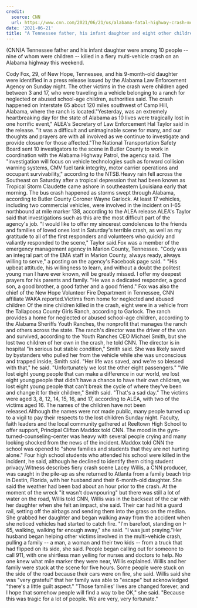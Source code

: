 ```yaml
---
credit:
  source: CNN
  url: https://www.cnn.com/2021/06/21/us/alabama-fatal-highway-crash-monday/index.html
date: '2021-06-21'
title: "A Tennessee father, his infant daughter and eight other children were killed in a multi-vehicle crash on an Alabama highway"
---
```

(CNN)A Tennessee father and his infant daughter were among 10 people -- nine of whom were children -- killed in a fiery multi-vehicle crash on an Alabama highway this weekend.

Cody Fox, 29, of New Hope, Tennessee, and his 9-month-old daughter were identified in a press release issued by the Alabama Law Enforcement Agency on Sunday night.
The other victims in the crash were children aged between 3 and 17, who were traveling in a vehicle belonging to a ranch for neglected or abused school-age children, authorities said.
The crash happened on Interstate 65 about 120 miles southwest of Camp Hill, Alabama, where the ranch is located."Yesterday, was an extremely heartbreaking day for the state of Alabama as 10 lives were tragically lost in one horrific event," ALEA's Secretary of Law Enforcement Hal Taylor said in the release.
"It was a difficult and unimaginable scene for many, and our thoughts and prayers are with all involved as we continue to investigate and provide closure for those affected."The National Transportation Safety Board sent 10 investigators to the scene in Butler County to work in coordination with the Alabama Highway Patrol, the agency said. The "investigation will focus on vehicle technologies such as forward collision warning systems, CMV fuel tank integrity, motor carrier operations and occupant survivability," according to the NTSB.Heavy rain fell across the Southeast on Saturday after a tropical depression that had been known as Tropical Storm Claudette came ashore in southeastern Louisiana early that morning.
The bus crash happened as storms swept through Alabama, according to Butler County Coroner Wayne Garlock.
At least 17 vehicles, including two commercial vehicles, were involved in the incident on I-65 northbound at mile marker 138, according to the ALEA release.ALEA's Taylor said that investigations such as this are the most difficult part of the agency's job.
"I would like to offer my sincerest condolences to the friends and families of loved ones lost in Saturday's terrible crash, as well as my gratitude to all of the first responders and volunteers who quickly and valiantly responded to the scene," Taylor said.Fox was a member of the emergency management agency in Marion County, Tennessee.
"Cody was an integral part of the EMA staff in Marion County, always ready, always willing to serve," a posting on the agency's Facebook page said. "
"His upbeat attitude, his willingness to learn, and without a doubt the politest young man I have ever known, will be greatly missed. I offer my deepest prayers for his parents and family.
"He was a dedicated responder, a good son, a good brother, a good father and a good friend."
Fox was also the chief of the New Hope Volunteer Fire Department in Tennessee, CNN affiliate WAKA reported.Victims from home for neglected and abused children
Of the nine children killed in the crash, eight were in a vehicle from the Tallapoosa County Girls Ranch, according to Garlock.
The ranch provides a home for neglected or abused school-age children, according to the Alabama Sheriffs Youth Ranches, the nonprofit that manages the ranch and others across the state.
The ranch's director was the driver of the van and survived, according to the Youth Ranches CEO Michael Smith, but she lost two children of her own in the crash, he told CNN. The director is in hospital "in serious but stable condition," Smith said.
She was likely saved by bystanders who pulled her from the vehicle while she was unconscious and trapped inside, Smith said.
"Her life was saved, and we're so blessed with that," he said. "Unfortunately we lost the other eight passengers."
"We lost eight young people that can make a difference in our world, we lost eight young people that didn't have a chance to have their own children, we lost eight young people that can't break the cycle of where they've been and change it for their children," Smith said. "That's a sad day."
The victims were aged 3, 8, 12, 14, 15, 16, and 17, according to ALEA, with two of the victims aged 16. The names of the children have not been released.Although the names were not made public, many people turned up to a vigil to pay their respects to the lost children Sunday night.
Faculty, faith leaders and the local community gathered at Reeltown High School to offer support, Principal Clifton Maddox told CNN.
The mood in the gym-turned-counseling-center was heavy with several people crying and many looking shocked from the news of the incident.
Maddox told CNN the school was opened to "show families and students that they are not hurting alone."
Four high school students who attended his school were killed in the incident, he said, although he declined to identify them citing student privacy.Witness describes fiery crash scene
Lacey Willis, a CNN producer, was caught in the pile-up as she returned to Atlanta from a family beach trip in Destin, Florida, with her husband and their 6-month-old daughter.
She said the weather had been bad about an hour prior to the crash. At the moment of the wreck "it wasn't downpouring" but there was still a lot of water on the road, Willis told CNN,
Willis was in the backseat of the car with her daughter when she felt an impact, she said. Their car had hit a guard rail, setting off the airbags and sending them into the grass on the median.
She grabbed her daughter and began walking away from the accident when she noticed vehicles had started to catch fire.
"I'm barefoot, standing on I-65, walking, walking far enough away," she said. "I was just praying."Her husband began helping other victims involved in the multi-vehicle crash, pulling a family -- a man, a woman and their two kids -- from a truck that had flipped on its side, she said.
People began calling out for someone to call 911, with one shirtless man yelling for nurses and doctors to help. No one knew what mile marker they were near, Willis explained.
Willis and her family were stuck at the scene for five hours. Some people were stuck on the side of the road because their cars were on fire, she said.
Willis said she was "very grateful" that her family was able to "escape" but acknowledged "there's a little guilt aspect."
"Those families' lives are changed forever, and I hope that somehow people will find a way to be OK," she said. "Because this was tragic for a lot of people. We are very, very fortunate."
